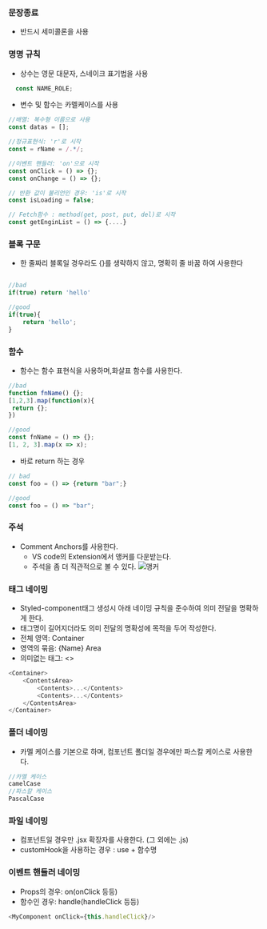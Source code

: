 
### 문장종료
- 반드시 세미콜론을 사용

### 명명 규칙
- 상수는 영문 대문자, 스네이크 표기법을 사용
```js 
  const NAME_ROLE;
```

- 변수 및 함수는 카멜케이스를 사용
```js
//배열: 복수형 이름으로 사용
const datas = [];

//정규표현식: 'r'로 시작
const = rName = /.*/;

//이벤트 핸들러: 'on'으로 시작
const onClick = () => {};
const onChange = () => {};

// 반환 값이 불리언인 경우: 'is'로 시작
const isLoading = false;

// Fetch함수 : method(get, post, put, del)로 시작
const getEnginList = () => {....}

```


### 블록 구문
- 한 줄짜리 블록일 경우라도 {}를 생략하지 않고, 명확히 줄 바꿈 하여 사용한다
```js

//bad
if(true) return 'hello'

//good
if(true){
	return 'hello';
}

```

### 함수
- 함수는 함수 표현식을 사용하며,화살표 함수를 사용한다.
```js
//bad
function fnName() {};
[1,2,3].map(function(x){
 return {};
})

//good
const fnName = () => {};
[1, 2, 3].map(x => x);


```

- 바로 return 하는 경우
``` js
// bad
const foo = () => {return "bar";}

//good
const foo = () => "bar";
```

### 주석
- Comment Anchors를 사용한다.
	- VS code의 Extension에서 앵커를 다운받는다.
	- 주석을 좀 더 직관적으로 볼 수 있다.
![앵커](https://img1.daumcdn.net/thumb/R1280x0/?scode=mtistory2&fname=https%3A%2F%2Fblog.kakaocdn.net%2Fdn%2FcJjPCK%2FbtrIGxIi5hE%2FXoaYykIdlHpKBZUmOkj7K1%2Fimg.png)


### 태그 네이밍
- Styled-component태그 생성시 아래 네이밍 규칙을 준수하여 의미 전달을 명확하게 한다.
- 태그명이 길어지더라도 의미 전달의 명확성에 목적을 두어 작성한다.
- 전체 영역: Container
- 영역의 묶음: {Name} Area
- 의미없는 태그: <>
```js
<Container> 
	<ContentsArea> 
		<Contents>...</Contents> 
		<Contents>...</Contents> 
	</ContentsArea> 
</Container>

```

### 폴더 네이밍
- 카멜 케이스를 기본으로 하며, 컴포넌트 폴더일 경우에만 파스칼 케이스로 사용한다.
```js
//카멜 케이스
camelCase
//파스칼 케이스
PascalCase

```

### 파일 네이밍
- 컴포넌트일 경우만 .jsx 확장자를 사용한다. (그 외에는 .js)
- customHook을 사용하는 경우 : use + 함수명

### 이벤트 핸들러 네이밍

- Props의 경우: on(onClick 등등)
- 함수인 경우: handle(handleClick 등등)
```js
<MyComponent onClick={this.handleClick}/>
```
